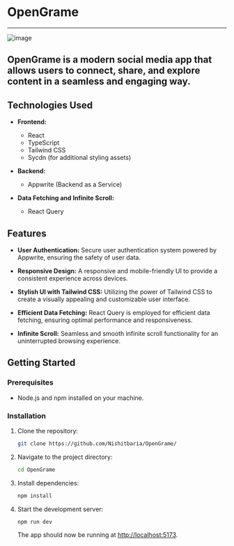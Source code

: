# OpenGrame

<hr>




![image](https://github.com/Nishitbaria/OpenGrame/assets/85815172/ad4197bf-0f75-4c1b-b24c-a124f755d6f7)




## OpenGrame is a modern social media app that allows users to connect, share, and explore content in a seamless and engaging way.

## Technologies Used

- **Frontend:**
  - React
  - TypeScript
  - Tailwind CSS
  - Sycdn (for additional styling assets)

- **Backend:**
  - Appwrite (Backend as a Service)

- **Data Fetching and Infinite Scroll:**
  - React Query

## Features

- **User Authentication:** Secure user authentication system powered by Appwrite, ensuring the safety of user data.

- **Responsive Design:** A responsive and mobile-friendly UI to provide a consistent experience across devices.

- **Stylish UI with Tailwind CSS:** Utilizing the power of Tailwind CSS to create a visually appealing and customizable user interface.

- **Efficient Data Fetching:** React Query is employed for efficient data fetching, ensuring optimal performance and responsiveness.

- **Infinite Scroll:** Seamless and smooth infinite scroll functionality for an uninterrupted browsing experience.

## Getting Started

### Prerequisites

- Node.js and npm installed on your machine.

### Installation

1. Clone the repository:

   ```bash
   git clone https://github.com/Nishitbaria/OpenGrame/
   ```

2. Navigate to the project directory:

   ```bash
   cd OpenGrame
   ```

3. Install dependencies:

   ```bash
   npm install
   ```

4. Start the development server:

   ```bash
   npm run dev
   ```

   The app should now be running at [http://localhost:5173](http://localhost:5173).
